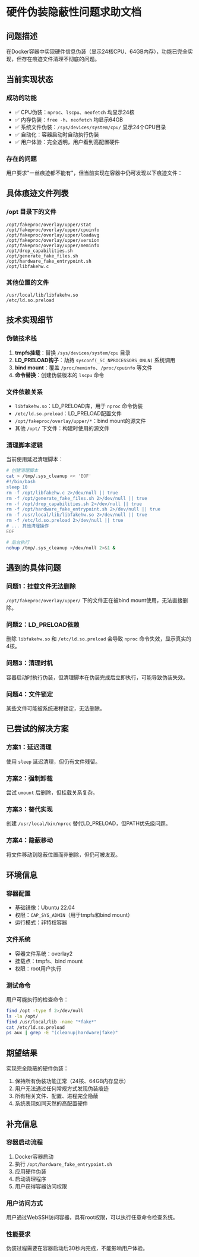 # 硬件伪装隐蔽性问题求助文档

## 问题描述

在Docker容器中实现硬件信息伪装（显示24核CPU、64GB内存），功能已完全实现，但存在痕迹文件清理不彻底的问题。

## 当前实现状态

### 成功的功能
- ✅ CPU伪装：`nproc`、`lscpu`、`neofetch` 均显示24核
- ✅ 内存伪装：`free -h`、`neofetch` 均显示64GB
- ✅ 系统文件伪装：`/sys/devices/system/cpu/` 显示24个CPU目录
- ✅ 自动化：容器启动时自动执行伪装
- ✅ 用户体验：完全透明，用户看到高配置硬件

### 存在的问题
用户要求"一丝痕迹都不能有"，但当前实现在容器中仍可发现以下痕迹文件：

## 具体痕迹文件列表

### /opt 目录下的文件
```
/opt/fakeproc/overlay/upper/stat
/opt/fakeproc/overlay/upper/cpuinfo  
/opt/fakeproc/overlay/upper/loadavg
/opt/fakeproc/overlay/upper/version
/opt/fakeproc/overlay/upper/meminfo
/opt/drop_capabilities.sh
/opt/generate_fake_files.sh
/opt/hardware_fake_entrypoint.sh
/opt/libfakehw.c
```

### 其他位置的文件
```
/usr/local/lib/libfakehw.so
/etc/ld.so.preload
```

## 技术实现细节

### 伪装技术栈
1. **tmpfs挂载**：替换 `/sys/devices/system/cpu` 目录
2. **LD_PRELOAD钩子**：劫持 `sysconf(_SC_NPROCESSORS_ONLN)` 系统调用
3. **bind mount**：覆盖 `/proc/meminfo`、`/proc/cpuinfo` 等文件
4. **命令替换**：创建伪装版本的 `lscpu` 命令

### 文件依赖关系
- `libfakehw.so`：LD_PRELOAD库，用于 `nproc` 命令伪装
- `/etc/ld.so.preload`：LD_PRELOAD配置文件
- `/opt/fakeproc/overlay/upper/*`：bind mount的源文件
- 其他 `/opt/` 下文件：构建时使用的源文件

### 清理脚本逻辑
当前使用延迟清理脚本：
```bash
# 创建清理脚本
cat > /tmp/.sys_cleanup << 'EOF'
#!/bin/bash
sleep 10
rm -f /opt/libfakehw.c 2>/dev/null || true
rm -f /opt/generate_fake_files.sh 2>/dev/null || true  
rm -f /opt/drop_capabilities.sh 2>/dev/null || true
rm -f /opt/hardware_fake_entrypoint.sh 2>/dev/null || true
rm -f /usr/local/lib/libfakehw.so 2>/dev/null || true
rm -f /etc/ld.so.preload 2>/dev/null || true
# ... 其他清理操作
EOF

# 后台执行
nohup /tmp/.sys_cleanup >/dev/null 2>&1 &
```

## 遇到的具体问题

### 问题1：挂载文件无法删除
`/opt/fakeproc/overlay/upper/` 下的文件正在被bind mount使用，无法直接删除。

### 问题2：LD_PRELOAD依赖
删除 `libfakehw.so` 和 `/etc/ld.so.preload` 会导致 `nproc` 命令失效，显示真实的4核。

### 问题3：清理时机
容器启动时执行伪装，但清理脚本在伪装完成后立即执行，可能导致伪装失效。

### 问题4：文件锁定
某些文件可能被系统进程锁定，无法删除。

## 已尝试的解决方案

### 方案1：延迟清理
使用 `sleep` 延迟清理，但仍有文件残留。

### 方案2：强制卸载
尝试 `umount` 后删除，但挂载关系复杂。

### 方案3：替代实现
创建 `/usr/local/bin/nproc` 替代LD_PRELOAD，但PATH优先级问题。

### 方案4：隐蔽移动
将文件移动到隐蔽位置而非删除，但仍可被发现。

## 环境信息

### 容器配置
- 基础镜像：Ubuntu 22.04
- 权限：`CAP_SYS_ADMIN`（用于tmpfs和bind mount）
- 运行模式：非特权容器

### 文件系统
- 容器文件系统：overlay2
- 挂载点：tmpfs、bind mount
- 权限：root用户执行

### 测试命令
用户可能执行的检查命令：
```bash
find /opt -type f 2>/dev/null
ls -la /opt/
find /usr/local/lib -name "*fake*"
cat /etc/ld.so.preload
ps aux | grep -E "(cleanup|hardware|fake)"
```

## 期望结果

实现完全隐蔽的硬件伪装：
1. 保持所有伪装功能正常（24核、64GB内存显示）
2. 用户无法通过任何常规方式发现伪装痕迹
3. 所有相关文件、配置、进程完全隐蔽
4. 系统表现如同天然的高配置硬件

## 补充信息

### 容器启动流程
1. Docker容器启动
2. 执行 `/opt/hardware_fake_entrypoint.sh`
3. 应用硬件伪装
4. 启动清理程序
5. 用户获得容器访问权限

### 用户访问方式
用户通过WebSSH访问容器，具有root权限，可以执行任意命令检查系统。

### 性能要求
伪装过程需要在容器启动后30秒内完成，不能影响用户体验。
